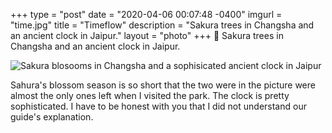 +++
type = "post"
date = "2020-04-06 00:07:48 -0400"
imgurl = "time.jpg"
title = "Timeflow"
description = "Sakura trees in Changsha and an ancient clock in Jaipur."
layout = "photo"
+++
🌸 Sakura trees in Changsha and an ancient clock in Jaipur.

![Sakura blosooms in Changsha and a sophisicated ancient clock in Jaipur](https://apfbvvpren.cloudimg.io/v7/raw.githubusercontent.com/wpix/solid-pipix/master/miniposts/time.jpg?w=1600&org_if_sml=1)

Sahura's blossom season is so short that the two were in the picture were almost the only ones left when I visited the park. The clock is pretty sophisticated. I have to be honest with you that I did not understand our guide's explanation.
